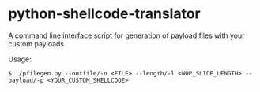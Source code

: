 # python-shellcode-translator
A command line interface script for generation of payload files with your custom payloads

Usage:
```
$ ./pfilegen.py --outfile/-o <FILE> --length/-l <NOP_SLIDE_LENGTH> --payload/-p <YOUR_CUSTOM_SHELLCODE>
```

